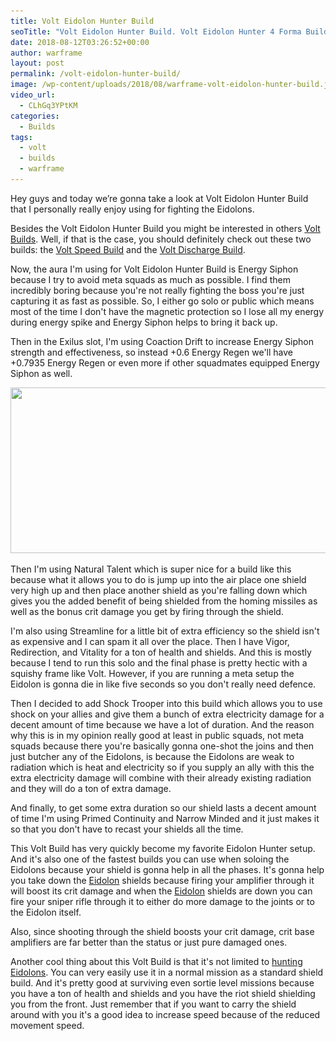 ```yaml
---
title: Volt Eidolon Hunter Build
seoTitle: "Volt Eidolon Hunter Build. Volt Eidolon Hunter 4 Forma Build. Volt Build"
date: 2018-08-12T03:26:52+00:00
author: warframe
layout: post
permalink: /volt-eidolon-hunter-build/
image: /wp-content/uploads/2018/08/warframe-volt-eidolon-hunter-build.jpg
video_url:
  - CLhGq3YPtKM
categories:
  - Builds
tags:
  - volt
  - builds
  - warframe
---
```


Hey guys and today we’re gonna take a look at Volt Eidolon Hunter Build that I personally really enjoy using for fighting the Eidolons.<!--more-->

Besides the Volt Eidolon Hunter Build you might be interested in others [Volt Builds](/warframe-builds "Volt Builds"). Well, if that is the case, you should definitely check out these two builds: the [Volt Speed Build](/volt-speed-build/ "Volt Speed Build") and the [Volt Discharge Build](/volt-discharge-build/ "Volt Discharge Build").

Now, the aura I'm using for Volt Eidolon Hunter Build is Energy Siphon because I try to avoid meta squads as much as possible. I find them incredibly boring because you're not really fighting the boss you're just capturing it as fast as possible. So, I either go solo or public which means most of the time I don't have the magnetic protection so I lose all my energy during energy spike and Energy Siphon helps to bring it back up. 

Then in the Exilus slot, I'm using Coaction Drift to increase Energy Siphon strength and effectiveness, so instead +0.6 Energy Regen we'll have +0.7935 Energy Regen or even more if other squadmates equipped Energy Siphon as well. 

<img src='/wp-content/uploads/2018/08/warframe-volt-eidolon-hunter-4-forma-build.jpg' title='' alt='' width='750' height='265' class='alignnone size-large' srcset='/wp-content/uploads/2018/08/warframe-volt-eidolon-hunter-4-forma-build-1024x352.jpg 1024w, /wp-content/uploads/2018/08/warframe-volt-eidolon-hunter-4-forma-build-300x103.jpg 300w, /wp-content/uploads/2018/08/warframe-volt-eidolon-hunter-4-forma-build-768x264.jpg 768w, /wp-content/uploads/2018/08/warframe-volt-eidolon-hunter-4-forma-build.jpg 1573w' sizes='(max-width: 750px) 100vw, 750px'/>

Then I'm using Natural Talent which is super nice for a build like this because what it allows you to do is jump up into the air place one shield very high up and then place another shield as you're falling down which gives you the added benefit of being shielded from the homing missiles as well as the bonus crit damage you get by firing through the shield.

I'm also using Streamline for a little bit of extra efficiency so the shield isn't as expensive and I can spam it all over the place. Then I have Vigor, Redirection, and Vitality for a ton of health and shields. And this is mostly because I tend to run this solo and the final phase is pretty hectic with a squishy frame like Volt. However, if you are running a meta setup the Eidolon is gonna die in like five seconds so you don't really need defence.

Then I decided to add Shock Trooper into this build which allows you to use shock on your allies and give them a bunch of extra electricity damage for a decent amount of time because we have a lot of duration. And the reason why this is in my opinion really good at least in public squads, not meta squads because there you're basically gonna one-shot the joins and then just butcher any of the Eidolons, is because the Eidolons are weak to radiation which is heat and electricity so if you supply an ally with this the extra electricity damage will combine with their already existing radiation and they will do a ton of extra damage.

And finally, to get some extra duration so our shield lasts a decent amount of time I'm using Primed Continuity and Narrow Minded and it just makes it so that you don't have to recast your shields all the time.

This Volt Build has very quickly become my favorite Eidolon Hunter setup. And it's also one of the fastest builds you can use when soloing the Eidolons because your shield is gonna help in all the phases. It's gonna help you take down the [Eidolon](/how-kill-eidolon-teralyst-basics/ "How to kill an Eidolon Teralyst in Warframe") shields because firing your amplifier through it will boost its crit damage and when the [Eidolon](/eidolons-drop-arcane-enhancements/ "Eidolons Now Drop Arcane Enhancements") shields are down you can fire your sniper rifle through it to either do more damage to the joints or to the Eidolon itself.

Also, since shooting through the shield boosts your crit damage, crit base amplifiers are far better than the status or just pure damaged ones. 

Another cool thing about this Volt Build is that it's not limited to [hunting Eidolons](/spawn-defeat-gantulyst-hydrolyst/ "How To Spawn & Defeat New Eidolons"). You can very easily use it in a normal mission as a standard shield build. And it's pretty good at surviving even sortie level missions because you have a ton of health and shields and you have the riot shield shielding you from the front. Just remember that if you want to carry the shield around with you it's a good idea to increase speed because of the reduced movement speed.